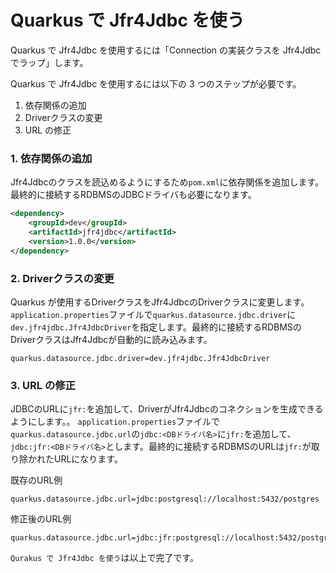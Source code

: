 # Quarkus で Jfr4Jdbc を使う

Quarkus で Jfr4Jdbc を使用するには「Connection の実装クラスを Jfr4Jdbc でラップ」します。

Quarkus で Jfr4Jdbc を使用するには以下の 3 つのステップが必要です。

1. 依存関係の追加
1. Driverクラスの変更
1. URL の修正

### 1. 依存関係の追加

Jfr4Jdbcのクラスを読込めるようにするため`pom.xml`に依存関係を追加します。最終的に接続するRDBMSのJDBCドライバも必要になります。

```xml
<dependency>
    <groupId>dev</groupId>
    <artifactId>jfr4jdbc</artifactId>
    <version>1.0.0</version>
</dependency>
```


### 2. Driverクラスの変更
Quarkus が使用するDriverクラスをJfr4JdbcのDriverクラスに変更します。
`application.properties`ファイルで`quarkus.datasource.jdbc.driver`に`dev.jfr4jdbc.Jfr4JdbcDriver`を指定します。最終的に接続するRDBMSのDriverクラスはJfr4Jdbcが自動的に読み込みます。
```properties
quarkus.datasource.jdbc.driver=dev.jfr4jdbc.Jfr4JdbcDriver
```

### 3. URL の修正

JDBCのURLに`jfr:`を追加して、DriverがJfr4Jdbcのコネクションを生成できるようにします。。
`application.properties`ファイルで`quarkus.datasource.jdbc.url`の`jdbc:<DBドライバ名>`に`jfr:`を追加して、`jdbc:jfr:<DBドライバ名>`とします。最終的に接続するRDBMSのURLは`jfr:`が取り除かれたURLになります。

既存のURL例
```properties
quarkus.datasource.jdbc.url=jdbc:postgresql://localhost:5432/postgres
```
修正後のURL例
```properties
quarkus.datasource.jdbc.url=jdbc:jfr:postgresql://localhost:5432/postgres
```

`Qurakus で Jfr4Jdbc を使う`は以上で完了です。